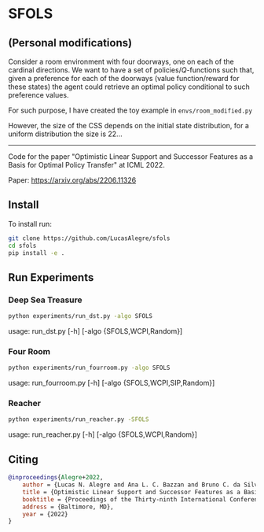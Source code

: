 # SFOLS


## (Personal modifications)
Consider a room environment with four doorways, one on each of the cardinal directions. We want to have a set of policies/$Q$-functions such that, given a preference for each of the doorways (value function/reward for these states) the agent could retrieve an optimal policy conditional to such preference values.   

For such purpose, I have created the toy example in ```envs/room_modified.py```

However, the size of the CSS depends on the initial state distribution, for a uniform distribution the size is 22...

_________________

Code for the paper "Optimistic Linear Support and Successor Features as a Basis for Optimal Policy Transfer" at ICML 2022.

Paper: https://arxiv.org/abs/2206.11326

## Install

To install run:
```bash
git clone https://github.com/LucasAlegre/sfols
cd sfols
pip install -e .
```

## Run Experiments

### Deep Sea Treasure
```bash
python experiments/run_dst.py -algo SFOLS
```
usage: run_dst.py [-h] [-algo {SFOLS,WCPI,Random}]

### Four Room
```bash
python experiments/run_fourroom.py -algo SFOLS
```
usage: run_fourroom.py [-h] [-algo {SFOLS,WCPI,SIP,Random}]

### Reacher
```bash
python experiments/run_reacher.py -SFOLS    
```
usage: run_reacher.py [-h] [-algo {SFOLS,WCPI,Random}]

## Citing

```bibtex
@inproceedings{Alegre+2022,
    author = {Lucas N. Alegre and Ana L. C. Bazzan and Bruno C. da Silva},
    title = {Optimistic Linear Support and Successor Features as a Basis for Optimal Policy Transfer},
    booktitle = {Proceedings of the Thirty-ninth International Conference on Machine Learning},
    address = {Baltimore, MD},
    year = {2022}
}
```
